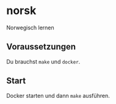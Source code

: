 # norsk

Norwegisch lernen

## Voraussetzungen

Du brauchst `make` und `docker`.

## Start

Docker starten und dann `make` ausführen.

